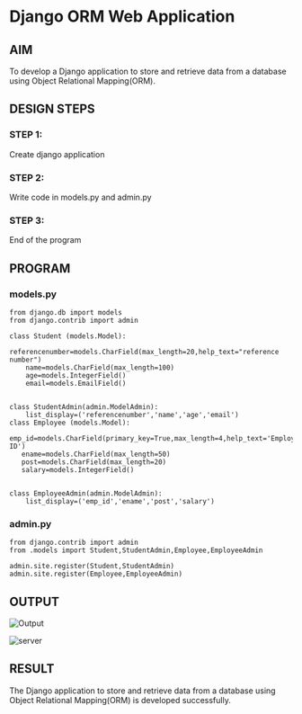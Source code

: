 # Django ORM Web Application

## AIM
To develop a Django application to store and retrieve data from a database using Object Relational Mapping(ORM).

## DESIGN STEPS

### STEP 1:
Create django application

### STEP 2:
Write code in models.py and admin.py

### STEP 3:
End of the program

## PROGRAM
### models.py
```
from django.db import models
from django.contrib import admin

class Student (models.Model):
    referencenumber=models.CharField(max_length=20,help_text="reference number")
    name=models.CharField(max_length=100)
    age=models.IntegerField()
    email=models.EmailField()


class StudentAdmin(admin.ModelAdmin):
    list_display=('referencenumber','name','age','email')
class Employee (models.Model):
   emp_id=models.CharField(primary_key=True,max_length=4,help_text='Employee ID')
   ename=models.CharField(max_length=50)
   post=models.CharField(max_length=20)
   salary=models.IntegerField()


class EmployeeAdmin(admin.ModelAdmin):
    list_display=('emp_id','ename','post','salary')
```

### admin.py
```
from django.contrib import admin
from .models import Student,StudentAdmin,Employee,EmployeeAdmin

admin.site.register(Student,StudentAdmin)
admin.site.register(Employee,EmployeeAdmin)
```

## OUTPUT
![Output](https://github.com/RagulRM/django-orm-app/assets/121609342/ff758b65-0b2e-4330-af61-34a8c14f11f7)

![server](https://github.com/RagulRM/django-orm-app/assets/121609342/5e8f751b-582d-4017-99a4-91e5556a3c41)

## RESULT
The Django application to store and retrieve data from a database using Object Relational Mapping(ORM) is developed successfully.

